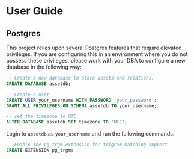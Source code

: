 # User Guide

## Postgres

This project relies upon several Postgres features that require elevated privileges.
If you are configuring this in an environment where you do not possess these privileges,
please work with your DBA to configure a new database in the following way:

```sql
-- Create a new database to store assets and relations.
CREATE DATABASE assetdb;

-- Create a user
CREATE USER your_username WITH PASSWORD 'your_password';
GRANT ALL PRIVILEGES ON SCHEMA assetdb TO your_username;

-- set the timezone to UTC
ALTER DATABASE assetdb SET timezone TO 'UTC';

```

Login to `assetdb` as  `your_username` and run the following commands:

```sql
-- Enable the pg_trgm extension for trigram matching support
CREATE EXTENSION pg_trgm;
```
